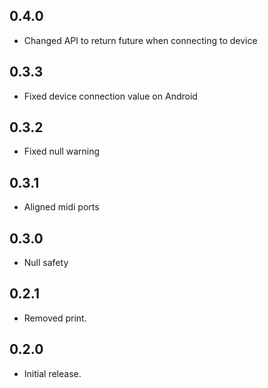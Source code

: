 ## 0.4.0
- Changed API to return future when connecting to device

## 0.3.3
- Fixed device connection value on Android

## 0.3.2
- Fixed null warning

## 0.3.1
- Aligned midi ports

## 0.3.0
- Null safety

## 0.2.1
- Removed print.

## 0.2.0
- Initial release.